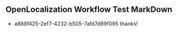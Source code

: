 ## OpenLocalization Workflow Test MarkDown
* a888f425-2ef7-4232-b505-7afd7d89f095 thanks!

<!--HONumber=Aug16_HO3-->


